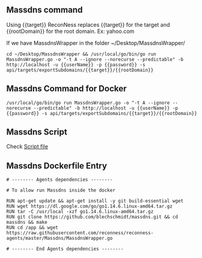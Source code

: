## Massdns command

Using {{target}} ReconNess replaces {{target}} for the target and {{rootDomain}} for the root domain. Ex: yahoo.com

If we have MassdnsWrapper in the folder ~/Desktop/MassdnsWrapper/

```
cd ~/Desktop/MassdnsWrapper && /usr/local/go/bin/go run MassdnsWrapper.go -o "-t A --ignore --norecurse --predictable" -b http://localhost -u {{userName}} -p {{password}} -s api/targets/exportSubdomains/{{target}}/{{rootDomain}}
```

## Massdns Command for Docker

```
/usr/local/go/bin/go run MassdnsWrapper.go -o "-t A --ignore --norecurse --predictable" -b http://localhost -u {{userName}} -p {{password}} -s api/targets/exportSubdomains/{{target}}/{{rootDomain}}
```

## Massdns Script

Check [Script file](https://github.com/reconness/reconness-agents/blob/master/Massdns/Script)


## Massdns Dockerfile Entry

```
# -------- Agents dependencies -------- 

# To allow run Massdns inside the docker

RUN apt-get update && apt-get install -y git build-essential wget
RUN wget https://dl.google.com/go/go1.14.6.linux-amd64.tar.gz
RUN tar -C /usr/local -xzf go1.14.6.linux-amd64.tar.gz
RUN git clone https://github.com/blechschmidt/massdns.git && cd massdns && make
RUN cd /app && wget https://raw.githubusercontent.com/reconness/reconness-agents/master/Massdns/MassdnsWrapper.go

# -------- End Agents dependencies -------- 
```
